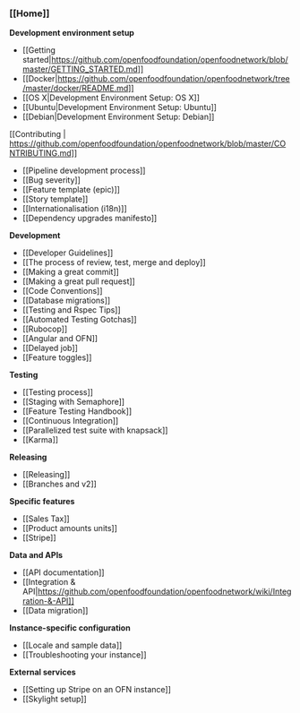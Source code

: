 ### [[Home]]

**Development environment setup**

* [[Getting started|https://github.com/openfoodfoundation/openfoodnetwork/blob/master/GETTING_STARTED.md]]
* [[Docker|https://github.com/openfoodfoundation/openfoodnetwork/tree/master/docker/README.md]]
* [[OS X|Development Environment Setup: OS X]]
* [[Ubuntu|Development Environment Setup: Ubuntu]]
* [[Debian|Development Environment Setup: Debian]]

[[Contributing | https://github.com/openfoodfoundation/openfoodnetwork/blob/master/CONTRIBUTING.md]]

* [[Pipeline development process]]
* [[Bug severity]]
* [[Feature template (epic)]]
* [[Story template]]
* [[Internationalisation (i18n)]]
* [[Dependency upgrades manifesto]]

**Development**

* [[Developer Guidelines]]
* [[The process of review, test, merge and deploy]]
* [[Making a great commit]]
* [[Making a great pull request]]
* [[Code Conventions]]
* [[Database migrations]]
* [[Testing and Rspec Tips]]
* [[Automated Testing Gotchas]]
* [[Rubocop]]
* [[Angular and OFN]]
* [[Delayed job]]
* [[Feature toggles]]

**Testing**

* [[Testing process]]
* [[Staging with Semaphore]]
* [[Feature Testing Handbook]]
* [[Continuous Integration]]
* [[Parallelized test suite with knapsack]]
* [[Karma]]

**Releasing**
* [[Releasing]]
* [[Branches and v2]]

**Specific features**

* [[Sales Tax]]
* [[Product amounts units]]
* [[Stripe]]

**Data and APIs**

* [[API documentation]]
* [[Integration & API|https://github.com/openfoodfoundation/openfoodnetwork/wiki/Integration-&-API]]
* [[Data migration]]

**Instance-specific configuration**
* [[Locale and sample data]]
* [[Troubleshooting your instance]]

**External services**
* [[Setting up Stripe on an OFN instance]]
* [[Skylight setup]]
